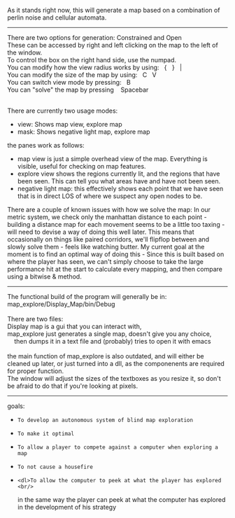 As it stands right now, this will generate a map based on a combination of perlin noise and cellular automata.

----------------------------------------------------
<dl>
There are two options for generation: Constrained and Open <br/>
  These can be accessed by right and left clicking on the map to the left of the window. <br/>
To control the box on the right hand side, use the numpad. <br/>
You can modify how the view radius works by using:&nbsp&nbsp    {&nbsp&nbsp   }&nbsp&nbsp   |&nbsp&nbsp <br/>
You can modify the size of the map by using:&nbsp&nbsp    C&nbsp&nbsp   V <br/>
You can switch view mode by pressing:&nbsp&nbsp B <br />
You can "solve" the map by pressing &nbsp&nbsp Spacebar <br /> <br />

There are currently two usage modes:<br/> </dl>
*    view: Shows map view, explore map
*    mask: Shows negative light map, explore map
    
the panes work as follows:
*   map view is just a simple overhead view of the map. Everything is visible, useful for checking on map features.
*   explore view shows the regions currently lit, and the regions that have been seen. This can tell you what areas have and have not been seen.
*   negative light map: this effectively shows each point that we have seen that is in direct LOS of where we suspect any open nodes to be.

There are a couple of known issues with how we solve the map:
  In our metric system, we check only the manhattan distance to each point - building a distance map for each movement seems to be a little too taxing - will need to devise a way of doing this well later.
  This means that occasionally on things like paired corridors, we'll flipflop between and slowly solve them - feels like watching butter.
  My current goal at the moment is to find an optimal way of doing this - Since this is built based on where the player has seen, we can't simply choose to take the large performance hit at the start to calculate  every mapping, and then compare using a bitwise & method.
  
----------------------------------------------------
<dl> 
The functional build of the program will generally be in: <br/>
  map_explore/Display_Map/bin/Debug  <br/>
 <br/>
There are two files:<br/>
  Display map is a gui that you can interact with,  <br/>
  map_explore just generates a single map, doesn't give you any choice, <br/>
    &nbsp&nbsp&nbsp&nbspthen dumps it in a text file and (probably) tries to open it with emacs  <br/>
    <br/>
  the main function of map_explore is also outdated, and will either be cleaned up later, or just turned into a dll, as the componenents are required for proper function.<br/>
  The window will adjust the sizes of the textboxes as you resize it, so don't be afraid to do that if you're looking at pixels.</dl>
  
-----------------------------------------------------  

goals:
  *		To develop an autonomous system of blind map exploration
  *		To make it optimal
  *		To allow a player to compete against a computer when exploring a map 
  *		To not cause a housefire
  *		<dl>To allow the computer to peek at what the player has explored <br/>
    in the same way the player can peek at what the computer has explored in the development of his strategy</dl>
